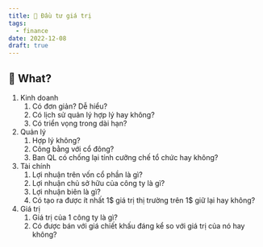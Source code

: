 ```yaml
---
title: 🌱 Đầu tư giá trị
tags:
  - finance
date: 2022-12-08
draft: true
---
```


## 🌿 What?
1. Kinh doanh
	1. Có đơn giản? Dễ hiểu?
	2. Có lịch sử quản lý hợp lý hay không?
	3. Có triển vọng trong dài hạn?
2. Quản lý
	1. Hợp lý không?
	2. Công bằng với cổ đông?
	3. Ban QL có chống lại tính cưỡng chế tổ chức hay không?
3. Tài chính
	1. Lợi nhuận trên vốn cổ phần là gì?
	2. Lợi nhuận chủ sở hữu của công ty là gì?
	3. Lợi nhuận biên là gì?
	4. Có tạo ra được ít nhất 1$ giá trị thị trường trên 1$ giữ lại hay không?
4. Giá trị
	1. Giá trị của 1 công ty là gì?
	2. Có được bán với giá chiết khấu đáng kể so với giá trị của nó hay không?


